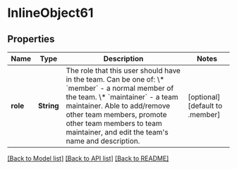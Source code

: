 # InlineObject61

## Properties
Name | Type | Description | Notes
------------ | ------------- | ------------- | -------------
**role** | **String** | The role that this user should have in the team. Can be one of:   \\* &#x60;member&#x60; - a normal member of the team.   \\* &#x60;maintainer&#x60; - a team maintainer. Able to add/remove other team members, promote other team members to team maintainer, and edit the team&#39;s name and description. | [optional] [default to .member]

[[Back to Model list]](../README.md#documentation-for-models) [[Back to API list]](../README.md#documentation-for-api-endpoints) [[Back to README]](../README.md)


